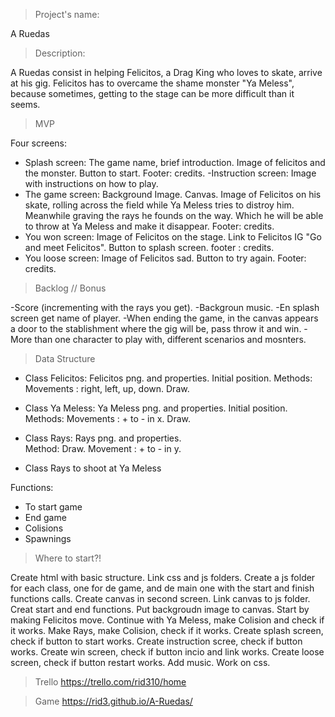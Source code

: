 >Project's name:

A Ruedas


>Description:

A Ruedas consist in helping Felicitos, a Drag King who loves to skate, arrive at his gig. Felicitos has to overcame the shame monster "Ya Meless", because sometimes, getting to the stage can be more difficult than it seems.  



>MVP

Four screens:
- Splash screen:
The game name, brief introduction. Image of felicitos and the monster. Button to start.
Footer: credits.
-Instruction screen:
Image with instructions on how to play. 
- The game screen:
Background Image. Canvas. Image of Felicitos on his skate, rolling across the field while Ya Meless tries to distroy him. Meanwhile graving the rays he founds on the way. Which he will be able to throw at Ya Meless and make it disappear.
Footer: credits.   
- You won screen:
Image of Felicitos on the stage. Link to Felicitos IG "Go and meet Felicitos". Button to splash screen.
footer : credits.
- You loose screen:
Image of Felicitos sad. Button to try again.
Footer: credits. 


>Backlog // Bonus

-Score (incrementing with the rays you get).
-Backgroun music.
-En splash screen get name of player.
-When ending the game, in the canvas appears a door to the stablishment where the gig will be, pass throw it and win.
-More than one character to play with, different scenarios and mosnters.   

>Data Structure

- Class Felicitos:
Felicitos png. and properties. Initial position. 
Methods:
Movements : right, left, up, down. 
Draw. 


- Class Ya Meless:
Ya Meless png. and properties. Initial position.
Methods:
Movements : + to - in x. 
Draw. 

- Class Rays:
Rays png. and properties.  
Method:
Draw.
Movement : + to - in y.

- Class Rays to shoot at Ya Meless 

Functions:
- To start game
- End game
- Colisions
- Spawnings


> Where to start?!

Create html with basic structure. Link css and js folders. Create a js folder for each class, one for de game, and de main one with the start and finish functions calls.
Create canvas in second screen. Link canvas to js folder. 
Creat start and end functions. 
Put backgroudn image to canvas. Start by making Felicitos move. Continue with Ya Meless, make Colision and check if it works. Make Rays, make Colision, check if it works. 
Create splash screen, check if button to start works. 
Create instruction scree, check if button works. 
Create win screen, check if button incio and link works.
Create loose screen, check if button restart works.
Add music. 
Work on css. 


>Trello 
https://trello.com/rid310/home

>Game
https://rid3.github.io/A-Ruedas/

